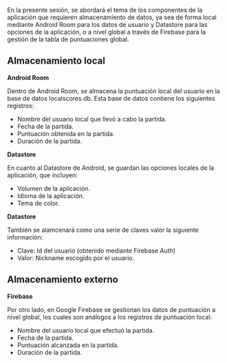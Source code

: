 En la presente sesión, se abordará el tema de los componentes de la aplicación que requieren almacenamiento de datos, ya sea de forma local mediante Android Room para los datos de usuario y Datastore para las opciones de la aplicación, o a nivel global a través de Firebase para la gestión de la tabla de puntuaciones global.

## Almacenamiento local

**Android Room**

Dentro de Android Room, se almacena la puntuación local del usuario en la base de datos localscores.db. Esta base de datos contiene los siguientes registros:

- Nombre del usuario local que llevó a cabo la partida.
- Fecha de la partida.
- Puntuación obtenida en la partida.
- Duración de la partida.

**Datastore**

En cuanto al Datastore de Android, se guardan las opciones locales de la aplicación, que incluyen:

- Volumen de la aplicación.
- Idioma de la aplicación.
- Tema de color.

**Datastore**

También se alamcenará como una serie de claves valor la siguiente información:

- Clave: Id del usuario (obtenido mediante Firebase Auth)
- Valor: Nickname escogido por el usuario.

## Almacenamiento externo

**Firebase**

Por otro lado, en Google Firebase se gestionan los datos de puntuación a nivel global, los cuales son análogos a los registros de puntuación local:

- Nombre del usuario local que efectuó la partida.
- Fecha de la partida.
- Puntuación alcanzada en la partida.
- Duración de la partida.
